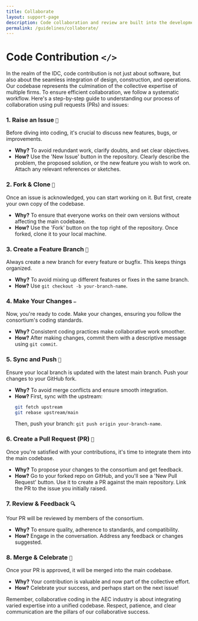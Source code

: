 ```yaml
---
title: Collaborate
layout: support-page
description: Code collaboration and review are built into the development process with GitHub. Check out our steps for getting started so you can share work, discuss changes, and get feedback in one place.
permalink: /guidelines/collaborate/
---
```


# Code Contribution `</>`

In the realm of the IDC, code contribution is not just about software, but also about the seamless integration of design, construction, and operations. Our codebase represents the culmination of the collective expertise of multiple firms. To ensure efficient collaboration, we follow a systematic workflow. Here's a step-by-step guide to understanding our process of collaboration using pull requests (PRs) and issues:

### 1. Raise an Issue `📝`

Before diving into coding, it's crucial to discuss new features, bugs, or improvements. 

- **Why?** To avoid redundant work, clarify doubts, and set clear objectives.
- **How?** Use the 'New Issue' button in the repository. Clearly describe the problem, the proposed solution, or the new feature you wish to work on. Attach any relevant references or sketches.

### 2. Fork & Clone `🍴`

Once an issue is acknowledged, you can start working on it. But first, create your own copy of the codebase.

- **Why?** To ensure that everyone works on their own versions without affecting the main codebase.
- **How?** Use the 'Fork' button on the top right of the repository. Once forked, clone it to your local machine.

### 3. Create a Feature Branch `🌿`

Always create a new branch for every feature or bugfix. This keeps things organized.

- **Why?** To avoid mixing up different features or fixes in the same branch.
- **How?** Use `git checkout -b your-branch-name`.

### 4. Make Your Changes `✏️`

Now, you're ready to code. Make your changes, ensuring you follow the consortium's coding standards.

- **Why?** Consistent coding practices make collaborative work smoother.
- **How?** After making changes, commit them with a descriptive message using `git commit`.

### 5. Sync and Push `🔄`

Ensure your local branch is updated with the latest main branch. Push your changes to your GitHub fork.

- **Why?** To avoid merge conflicts and ensure smooth integration.
- **How?** First, sync with the upstream: 
  ```bash
  git fetch upstream
  git rebase upstream/main
  ```
  Then, push your branch: `git push origin your-branch-name`.

### 6. Create a Pull Request (PR) `🚀`

Once you're satisfied with your contributions, it's time to integrate them into the main codebase.

- **Why?** To propose your changes to the consortium and get feedback.
- **How?** Go to your forked repo on GitHub, and you'll see a 'New Pull Request' button. Use it to create a PR against the main repository. Link the PR to the issue you initially raised.

### 7. Review & Feedback `🔍`

Your PR will be reviewed by members of the consortium.

- **Why?** To ensure quality, adherence to standards, and compatibility.
- **How?** Engage in the conversation. Address any feedback or changes suggested.

### 8. Merge & Celebrate `🎉`

Once your PR is approved, it will be merged into the main codebase.

- **Why?** Your contribution is valuable and now part of the collective effort.
- **How?** Celebrate your success, and perhaps start on the next issue!

<div class="mt-3 mb-3">
Remember, collaborative coding in the AEC industry is about integrating varied expertise into a unified codebase. Respect, patience, and clear communication are the pillars of our collaborative success.
</div>



